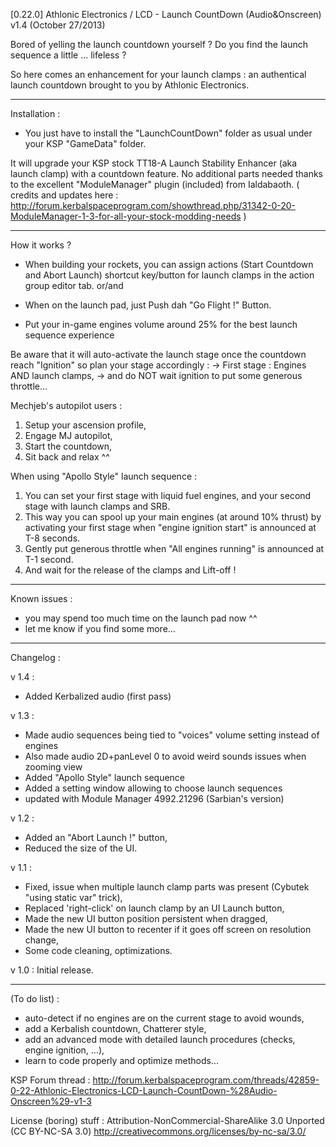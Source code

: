 [0.22.0] Athlonic Electronics / LCD - Launch CountDown (Audio&Onscreen)
v1.4 (October 27/2013)


Bored of yelling the launch countdown yourself ?
Do you find the launch sequence a little ... lifeless ?

So here comes an enhancement for your launch clamps : an authentical launch countdown brought to you by Athlonic Electronics.

_________________________________________________________
Installation :

- You just have to install the "LaunchCountDown" folder as usual under your KSP "GameData" folder.

It will upgrade your KSP stock TT18-A Launch Stability Enhancer (aka launch clamp) with a countdown feature.
No additional parts needed thanks to the excellent "ModuleManager" plugin (included) from Ialdabaoth.
( credits and updates here : http://forum.kerbalspaceprogram.com/showthread.php/31342-0-20-ModuleManager-1-3-for-all-your-stock-modding-needs )

_________________________________________________________
How it works ?


* When building your rockets, you can assign actions (Start Countdown and Abort Launch) shortcut key/button for launch clamps in the action group editor tab.
or/and
* When on the launch pad, just Push dah "Go Flight !" Button.

* Put your in-game engines volume around 25% for the best launch sequence experience

Be aware that it will auto-activate the launch stage once the countdown reach "Ignition" so plan your stage accordingly :
-> First stage : Engines AND launch clamps,
-> and do NOT wait ignition to put some generous throttle...

Mechjeb's autopilot users :
1. Setup your ascension profile,
2. Engage MJ autopilot,
3. Start the countdown,
4. Sit back and relax ^^


When using "Apollo Style" launch sequence :
1. You can set your first stage with liquid fuel engines, and your second stage with launch clamps and SRB.
2. This way you can spool up your main engines (at around 10% thrust) by activating your first stage when "engine ignition start" is announced at T-8 seconds.
3. Gently put generous throttle when "All engines running" is announced at T-1 second.
4. And wait for the release of the clamps and Lift-off !



________________________________________________________
Known issues :
- you may spend too much time on the launch pad now ^^
- let me know if you find some more...

________________________________________________________
Changelog :

v 1.4 :
- Added Kerbalized audio (first pass) 

v 1.3 :
- Made audio sequences being tied to "voices" volume setting instead of engines
- Also made audio 2D+panLevel 0 to avoid weird sounds issues when zooming view
- Added "Apollo Style" launch sequence
- Added a setting window allowing to choose launch sequences
- updated with Module Manager 4992.21296 (Sarbian's version)

v 1.2 :
- Added an "Abort Launch !" button,
- Reduced the size of the UI.

v 1.1 :
- Fixed, issue when multiple launch clamp parts was present (Cybutek "using static var" trick),
- Replaced 'right-click' on launch clamp by an UI Launch button,
- Made the new UI button position persistent when dragged,
- Made the new UI button to recenter if it goes off screen on resolution change,
- Some code cleaning, optimizations.

v 1.0 : Initial release.

________________________________________________________
(To do list) :
- auto-detect if no engines are on the current stage to avoid wounds,
- add a Kerbalish countdown, Chatterer style,
- add an advanced mode with detailed launch procedures (checks, engine ignition, ...),
- learn to code properly and optimize methods...

KSP Forum thread : http://forum.kerbalspaceprogram.com/threads/42859-0-22-Athlonic-Electronics-LCD-Launch-CountDown-%28Audio-Onscreen%29-v1-3

License (boring) stuff :
Attribution-NonCommercial-ShareAlike 3.0 Unported (CC BY-NC-SA 3.0)
http://creativecommons.org/licenses/by-nc-sa/3.0/
